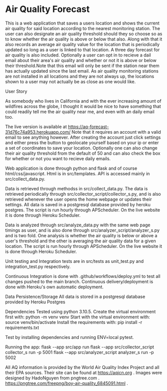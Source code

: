 # Air Quality Forecast

This is a web application that saves a users location and shows the current air quality for said location according to the nearest monitoring station. The
user can also designate an air quality threshold should they so choose so as to know whether the air quality is above or below that also. Along with that it
also records an average air quality value for the location that is periodically updated so long as a user is linked to that location. A three day forecast 
for air quality is also included. Optionally a user can opt in to recieve a dail email about their area's air quality and whether or not it is above or below
their threshold.Note that this email will only be sent if the station near them has actually updated since the last email. As air quality monitoring stations
are not installed in all locations and they are not always up, the locations shown to a user may not actually be as close as one would like. 

User Story

As somebody who lives in California and with the ever increasing amount of wildfires across the globe, I thought it would be nice to have something that
could readily tell me the air quality near me, and even with an daily email too.

The live version is available at https://aq-forecast-31d76c74a953.herokuapp.com/ 
Note that it requires an account with a valid email to see anything however. After creating the account just click settings and either press the button
to geolocate yourself based on your ip or enter a set of coordinates to save your location. Optionally one can also change their air quality threshold from 
the default of 50 and can also check the box for whether or not you want to recieve daily emails.

Web application is done through python and flask and of course html/css/javascript. Html is in src/templates. API is accessed mainly in src/collect_data.py.

Data is retrieved through methodss in src/collect_data.py. The data is retrieved periodically through src/collector_script/collector_s.py, and is 
also retrieved whenever the user opens the home webpage or updates their settings. All data is saved in a postgresql database provided by heroku postgres.
The script is run hourly through APScheduler. On the live website it is done through Heroku Scheduler. 


Data is analyzed through src/analyze_data.py with the same web page timings as user, and is also done through src/analyzer_script/analyzer_s.py 
 and is two fold. One analysis is whether the air quality is below or above a user's threshold and the other is averaging the air quality data for a given 
location. The script is run hourly through APScheduler. On the live website it is done through Heroku Scheduler. 

Unit testing and Integration tests are in src/tests as unit_test.py and integration_test.py respectively. 

Continuous Integration is done with .github/workflows/deploy.yml to test all changes pushed to the main branch. 
Continuous delivery/deployment is done with Heroku's own automatic deployment. 

Data Persistence/Storage
All data is stored in a postgresql database provided by Heroku Postgres

Dependencies
Tested using python 3.10.5. 
Create the virtual environment first with: 
python -m venv venv
Start with the virtual environment with:
source venv/bin/activate
Install the requirements with: 
pip install -r requirements.txt

Test by installing dependencies and running ENV=local pytest. 

Running the app:
flask --app src/app run
flask --app src/collector_script collector_s run -p 5001
flask --app src/analyzer_script analyzer_s  run -p 5002


All AQ information is provided by the World Air Quality Index Project and all their EPA sources. Their site can be found at https://aqicn.org .
Images were designed by HadoNguyen from pngtree.com . https://pngtree.com/freepng/boy-air-quality_6845091.html .

